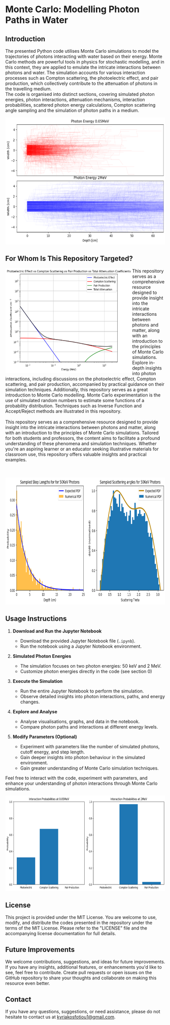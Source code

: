 # Monte Carlo: Modelling Photon Paths in Water

## Introduction
The presented Python code utilises Monte Carlo simulations to model the trajectories of photons interacting with water based on their energy. Monte Carlo methods are powerful tools in physics for stochastic modelling, and in this context, they are applied to emulate the intricate interactions between photons and water. The simulation accounts for various interaction processes such as Compton scattering, the photoelectric effect, and pair production, which collectively contribute to the attenuation of photons in the travelling medium.
<br>
The code is organised into distinct sections, covering simulated photon energies, photon interactions, attenuation mechanisms, interaction probabilities, scattered photon energy calculations, Compton scattering angle sampling and the simulation of photon paths in a medium.

<p align="center">
  <img height = 400 src="Images/photon_paths.png"
</p>



## For Whom Is This Repository Targeted?
<img height = "330" width = "400"  align ="left" src="Images/attenuation.png">
<br\>
This repository serves as a comprehensive resource designed to provide insight into the intricate interactions between photons and matter, along with an introduction to the principles of Monte Carlo simulations. 
<br>
Explore in-depth insights into photon interactions, including discussions on the photoelectric effect, Compton scattering, and pair production, accompanied by practical guidance on their simulation techniques. Additionally, this repository serves as a great introduction to Monte Carlo modelling. Monte Carlo experimentation is the use of simulated random numbers to estimate some functions of a probability distribution. Techniques such as Inverse Function and Accept/Reject methods are illustrated in this repository.
<br>
<br>
This repository serves as a comprehensive resource designed to provide insight into the intricate interactions between photons and matter, along with an introduction to the principles of Monte Carlo simulations. Tailored for both students and professors, the content aims to facilitate a profound understanding of these phenomena and simulation techniques. Whether you're an aspiring learner or an educator seeking illustrative materials for classroom use, this repository offers valuable insights and practical examples.
<br>
<br>
<br>
<p align="center">
  <img height = "400" src="Images/monte_carlo.png">
</p>



## Usage Instructions

1. **Download and Run the Jupyter Notebook**
   - Download the provided Jupyter Notebook file (`.ipynb`).
   - Run the notebook using a Jupyter Notebook environment.

2. **Simulated Photon Energies**
   - The simulation focuses on two photon energies: 50 keV and 2 MeV.
   - Customize photon energies directly in the code (see section 0)

3. **Execute the Simulation**
   - Run the entire Jupyter Notebook to perform the simulation.
   - Observe detailed insights into photon interactions, paths, and energy changes.

4. **Explore and Analyse**
   - Analyse visualisations, graphs, and data in the notebook.
   - Compare photon paths and interactions at different energy levels.

5. **Modify Parameters (Optional)**
   - Experiment with parameters like the number of simulated photons, cutoff energy, and step length.
   - Gain deeper insights into photon behaviour in the simulated environment.
   - Gain greater understanding of Monte Carlo simulation techniques.

Feel free to interact with the code, experiment with parameters, and enhance your understanding of photon interactions through Monte Carlo simulations.


<p align="center">
  <img height = 300 src="Images/interaction_probability.png">
</p>

## License 
This project is provided under the MIT License. You are welcome to use, modify, and distribute the codes presented in the repository under the terms of the MIT License. Please refer to the "LICENSE" file and the accompanying license documentation for full details.



## Future Improvements
We welcome contributions, suggestions, and ideas for future improvements. If you have any insights, additional features, or enhancements you'd like to see, feel free to contribute. Create pull requests or open issues on the GitHub repository to share your thoughts and collaborate on making this resource even better.

## Contact
If you have any questions, suggestions, or need assistance, please do not hesitate to contact us at [kyriakosfotiou1@gmail.com](mailto:kyriakosfotiou1@gmail.com).

